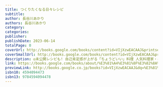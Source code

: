 ```yaml
---
title: つくりたくなる日々レシピ
subtitle: 
author: 長谷川あかり
authors: 長谷川あかり
category: 
categories: 
publisher: 
publishDate: 2023-06-14
totalPage: 0
coverUrl: http://books.google.com/books/content?id=VIjXzwEACAAJ&printsec=frontcover&img=1&zoom=1&source=gbs_api
coverSmallUrl: http://books.google.com/books/content?id=VIjXzwEACAAJ&printsec=frontcover&img=1&zoom=5&source=gbs_api
description: ◎未公開レシピも! 自己肯定感が上がる「ちょうどいい」料理 人気料理家・長谷川あかりさんの待望の2冊目が発売決定! SNSで話題を呼んだレシピのほか、未公開レシピを含む60品をたっぷり収録。 時短料理でもなく、丁寧料理でもない。でも、「料理をしている感」がきちんとあって、 私ってこんなのつくれるの?と思わず自画自賛してしまうはず。 おいしく、体にやさしいだけでなく、自己肯定感まで上がる欲張りなレシピ本です。 各料理についてのエピソードも充実! ◆内容 1章ふだん使いの気楽なレシピ 20分以内でできるおかずを集めました。 酒蒸しハンバーグ、和洋折衷鶏ごぼう、サーモンコロッケなど、 長谷川さん流の「名のある料理」も収録。 2章フライパンひとつの軽い煮込み 疲れている日こそつくりたくなる煮込むだけ料理。 スペアリブのジャスミン茶煮込み、すっきり角煮など、 SNSで人気を集めたメニューも多数。 3章炊き込みごはんと一汁または一菜 具だくさんの炊き込みごはんと、汁物か副菜の2品献立。 春夏秋冬のおすすめレシピを紹介します。 4章がんばらなくてもほめられるひと皿 ケの日以上、ハレの日未満のちょっぴり華やかな料理。 ハーブを使ったひと皿、おつまみ春巻き、デザート他。 5章体にやさしいほっこりごはん 夜遅いときでも罪悪感のないヘルシーレシピ。 体に沁みるやさしい味わいです。
link: https://books.google.com/books/about/%E3%81%A4%E3%81%8F%E3%82%8A%E3%81%9F%E3%81%8F%E3%81%AA%E3%82%8B%E6%97%A5%E3%80%85%E3%83%AC%E3%82%B7%E3%83%94.html?hl=&id=VIjXzwEACAAJ
previewLink: http://books.google.co.jp/books?id=VIjXzwEACAAJ&dq=%E3%81%A4%E3%81%8F%E3%82%8A%E3%81%9F%E3%81%8F%E3%81%AA%E3%82%8B%E6%97%A5%E3%80%85%E3%83%AC%E3%82%B7%E3%83%94&hl=&as_pt=BOOKS&cd=2&source=gbs_api
isbn10: 4594094473
isbn13: 9784594094478
---
```

